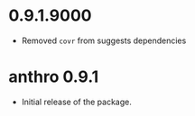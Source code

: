 # 0.9.1.9000

* Removed `covr` from suggests dependencies

# anthro 0.9.1

* Initial release of the package.
